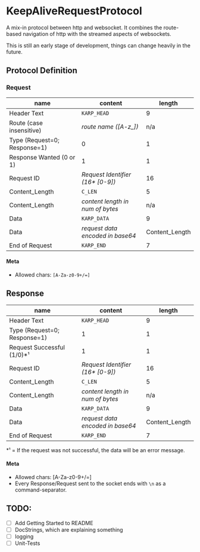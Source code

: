 # KeepAliveRequestProtocol

A mix-in protocol between http and websocket. It combines the route-based navigation of http with the 
streamed aspects of websockets.

This is still an early stage of development, things can change heavily in the future.


## Protocol Definition
### Request

| name                         | content                                      | length             |
| ---------------------------- | -------------------------------------------- | ------------------ |
| Header Text                  | `KARP_HEAD`                                  | 9                  |
| Route (case insensitive)     | *route name ([A-z\_])*                       | n/a                |
| Type (Request=0; Response=1) | 0                                            | 1                  |
| Response Wanted (0 or 1)     | 1                                            | 1                  |
| Request ID                   | *Request Identifier (16\* [0-9])*            | 16                 |
| Content_Length               | `C_LEN`                                      | 5                  |
| Content_Length               | *content length in num of bytes*             | n/a                |
| Data                         | `KARP_DATA`                                  | 9                  |
| Data                         | *request data encoded in base64*             | Content_Length     |
| End of Request               | `KARP_END`                                   | 7                  |

#### Meta

- Allowed chars: `[A-Za-z0-9+/=]`

## Response

| name                         | content                                       | length             |
| ---------------------------- | --------------------------------------------- | ------------------ |
| Header Text                  | `KARP_HEAD`                                   | 9                  |
| Type (Request=0; Response=1) | 1                                             | 1                  |
| Request Successful (1/0)*¹   | 1                                             | 1                  |
| Request ID                   | *Request Identifier (16\* [0-9])*             | 16                 |
| Content_Length               | `C_LEN`                                       | 5                  |
| Content_Length               | *content length in num of bytes*              | n/a                |
| Data                         | `KARP_DATA`                                   | 9                  |
| Data                         | *request data encoded in base64*              | Content_Length     |
| End of Request               | `KARP_END`                                    | 7                  |

*¹ = If the request was not successful, the data will be an error message.

#### Meta

- Allowed chars: [A-Za-z0-9+/=]
- Every Response/Request sent to the socket ends with `\n` as a command-separator.

## TODO:

* [ ] Add Getting Started to README
* [ ] DocStrings, which are explaining something
* [ ] logging
* [ ] Unit-Tests